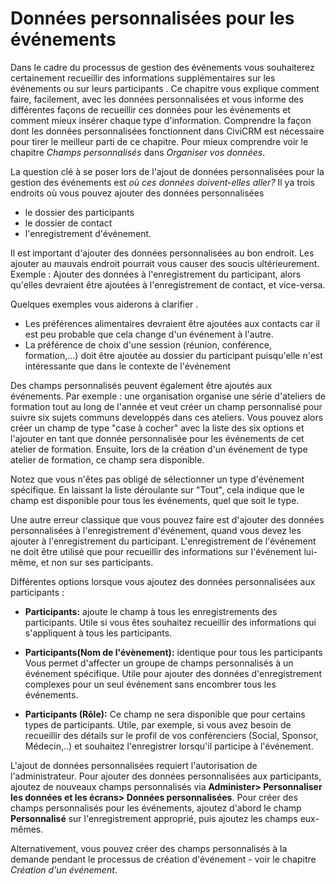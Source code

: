 Données personnalisées pour les événements
==========================================

Dans le cadre du processus de gestion des événements vous souhaiterez certainement recueillir des informations supplémentaires sur les événements ou sur leurs participants . Ce chapitre vous explique comment faire, facilement, avec les données personnalisées et vous informe des différentes façons de recueillir ces données pour les événements et comment mieux insérer chaque type d'information. Comprendre la façon dont les données personnalisées fonctionnent dans CiviCRM est nécessaire pour tirer le meilleur parti de ce chapitre. Pour mieux comprendre voir le chapitre *Champs personnalisés* dans *Organiser vos données*.

La question clé à se poser lors de l'ajout de données personnalisées pour la gestion des événements est *où ces données  doivent-elles aller?*
Il ya trois endroits où vous pouvez ajouter des données personnalisées

-   le dossier des participants
-   le dossier de contact
-   l'enregistrement d'événement.

Il est important d'ajouter des données personnalisées au bon endroit. Les ajouter au mauvais endroit pourrait vous causer des soucis ultérieurement. Exemple : Ajouter des données à l'enregistrement du participant, alors qu'elles devraient être ajoutées à l'enregistrement de contact, et vice-versa. 

Quelques exemples vous aiderons à clarifier .

-  Les préférences alimentaires devraient être ajoutées aux contacts car il est peu probable que cela change d'un événement à l'autre.
-  La préférence de choix d'une session (réunion, conférence, formation,...) doit être ajoutée au dossier du participant puisqu'elle n'est intéressante que dans le contexte de l'événement

Des champs personnalisés peuvent également être ajoutés aux événements. Par exemple : une organisation organise une série d'ateliers de formation tout au long de l'année et veut créer un champ personnalisé pour suivre six sujets communs developpés dans ces ateliers. Vous pouvez alors créer un champ de type "case à cocher" avec la liste des six options et l'ajouter en tant que donnée personnalisée pour les événements de cet atelier de formation. Ensuite, lors de la création d'un événement de type atelier de formation, ce champ sera disponible.

Notez que vous n'êtes pas obligé de sélectionner un type d'événement spécifique. En laissant la liste déroulante sur "Tout", cela indique que le champ est disponible pour tous les événements, quel que soit le type.

Une autre erreur classique que vous pouvez faire est d'ajouter des données personnalisées à l'enregistrement d'événement, quand vous devez les ajouter à l'enregistrement du participant. L'enregistrement de l'événement ne doit être utilisé que pour recueillir des informations sur l'événement lui-même, et non sur ses participants.

Différentes options lorsque vous ajoutez des données personnalisées aux participants :

-   **Participants:** ajoute le champ à tous les enregistrements des participants.
Utile si vous êtes souhaitez recueillir des informations qui s'appliquent à tous les participants.

-   **Participants(Nom de l'évènement):**  identique pour tous les participants
Vous permet d'affecter un groupe de champs personnalisés à un événement spécifique. 
Utile pour ajouter des données d'enregistrement complexes pour un seul événement sans encombrer tous les événements.

-   **Participants (Rôle):** Ce champ ne sera disponible que pour certains types de participants.
Utile, par exemple, si vous avez besoin de recueillir des détails sur le profil de vos conférenciers (Social, Sponsor, Médecin,..) et souhaitez l'enregistrer lorsqu'il participe à l'événement.

L'ajout de données personnalisées requiert l'autorisation de l'administrateur. Pour ajouter des données personnalisées aux participants, ajoutez de nouveaux champs personnalisés via **Administer> Personnaliser les données et les écrans> Données personnalisées**. Pour créer des champs personnalisés pour les événements, ajoutez d'abord le champ **Personnalisé** sur l'enregistrement approprié, puis ajoutez les champs eux-mêmes.

Alternativement, vous pouvez créer des champs personnalisés à la demande pendant le processus de création d'événement - voir le chapitre *Création d'un événement*.
